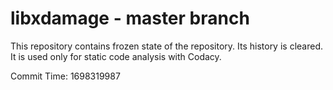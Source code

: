 # libxdamage - master branch

This repository contains frozen state of the repository.
Its history is cleared. It is used only for static code
analysis with Codacy.

Commit Time: 1698319987